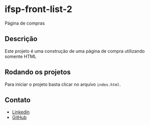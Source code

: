 # ifsp-front-list-2
Página de compras

## Descrição

Este projeto é uma construção de uma página de compra utilizando somente HTML


## Rodando os projetos
Para iniciar o projeto basta clicar no arquivo `index.html`.

## Contato

* [Linkedin](https://www.linkedin.com/in/tatiane-pirico-911363a1/)
* [GitHub](https://github.com/TatianePirico)
